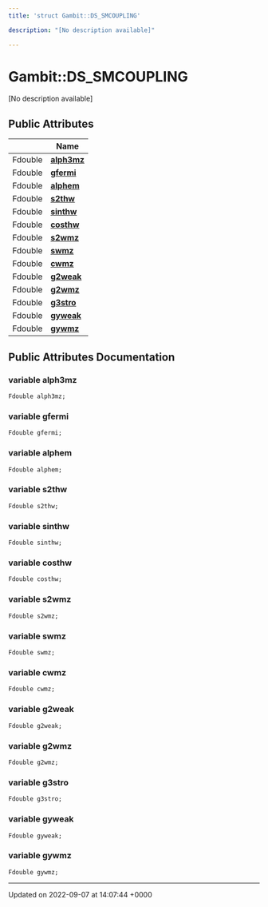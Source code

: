 ```yaml
---
title: 'struct Gambit::DS_SMCOUPLING'

description: "[No description available]"

---
```


# Gambit::DS_SMCOUPLING



[No description available]

## Public Attributes

|                | Name           |
| -------------- | -------------- |
| Fdouble | **[alph3mz](/documentation/code/classes/structgambit_1_1ds__smcoupling/#variable-alph3mz)**  |
| Fdouble | **[gfermi](/documentation/code/classes/structgambit_1_1ds__smcoupling/#variable-gfermi)**  |
| Fdouble | **[alphem](/documentation/code/classes/structgambit_1_1ds__smcoupling/#variable-alphem)**  |
| Fdouble | **[s2thw](/documentation/code/classes/structgambit_1_1ds__smcoupling/#variable-s2thw)**  |
| Fdouble | **[sinthw](/documentation/code/classes/structgambit_1_1ds__smcoupling/#variable-sinthw)**  |
| Fdouble | **[costhw](/documentation/code/classes/structgambit_1_1ds__smcoupling/#variable-costhw)**  |
| Fdouble | **[s2wmz](/documentation/code/classes/structgambit_1_1ds__smcoupling/#variable-s2wmz)**  |
| Fdouble | **[swmz](/documentation/code/classes/structgambit_1_1ds__smcoupling/#variable-swmz)**  |
| Fdouble | **[cwmz](/documentation/code/classes/structgambit_1_1ds__smcoupling/#variable-cwmz)**  |
| Fdouble | **[g2weak](/documentation/code/classes/structgambit_1_1ds__smcoupling/#variable-g2weak)**  |
| Fdouble | **[g2wmz](/documentation/code/classes/structgambit_1_1ds__smcoupling/#variable-g2wmz)**  |
| Fdouble | **[g3stro](/documentation/code/classes/structgambit_1_1ds__smcoupling/#variable-g3stro)**  |
| Fdouble | **[gyweak](/documentation/code/classes/structgambit_1_1ds__smcoupling/#variable-gyweak)**  |
| Fdouble | **[gywmz](/documentation/code/classes/structgambit_1_1ds__smcoupling/#variable-gywmz)**  |

## Public Attributes Documentation

### variable alph3mz

```
Fdouble alph3mz;
```


### variable gfermi

```
Fdouble gfermi;
```


### variable alphem

```
Fdouble alphem;
```


### variable s2thw

```
Fdouble s2thw;
```


### variable sinthw

```
Fdouble sinthw;
```


### variable costhw

```
Fdouble costhw;
```


### variable s2wmz

```
Fdouble s2wmz;
```


### variable swmz

```
Fdouble swmz;
```


### variable cwmz

```
Fdouble cwmz;
```


### variable g2weak

```
Fdouble g2weak;
```


### variable g2wmz

```
Fdouble g2wmz;
```


### variable g3stro

```
Fdouble g3stro;
```


### variable gyweak

```
Fdouble gyweak;
```


### variable gywmz

```
Fdouble gywmz;
```


-------------------------------

Updated on 2022-09-07 at 14:07:44 +0000